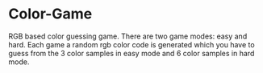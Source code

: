 # Color-Game
RGB based color guessing game.
There are two game modes: easy and hard.
Each game a random rgb color code is generated which you have to guess from the 3 color samples in easy mode and 6 color samples in hard mode.
